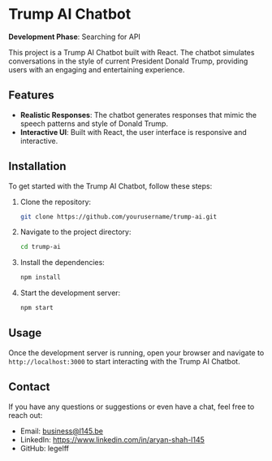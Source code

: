 # Trump AI Chatbot

**Development Phase**: Searching for API

This project is a Trump AI Chatbot built with React. The chatbot simulates conversations in the style of current President Donald Trump, providing users with an engaging and entertaining experience.

## Features

- **Realistic Responses**: The chatbot generates responses that mimic the speech patterns and style of Donald Trump.
- **Interactive UI**: Built with React, the user interface is responsive and interactive.

## Installation

To get started with the Trump AI Chatbot, follow these steps:

1. Clone the repository:
    ```bash
    git clone https://github.com/yourusername/trump-ai.git
    ```
2. Navigate to the project directory:
    ```bash
    cd trump-ai
    ```
3. Install the dependencies:
    ```bash
    npm install
    ```
4. Start the development server:
    ```bash
    npm start
    ```

## Usage

Once the development server is running, open your browser and navigate to `http://localhost:3000` to start interacting with the Trump AI Chatbot.

## Contact

If you have any questions or suggestions or even have a chat, feel free to reach out:

- Email: business@l145.be
- LinkedIn: https://www.linkedin.com/in/aryan-shah-l145
- GitHub: legelff
